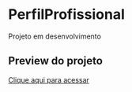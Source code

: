 # PerfilProfissional

Projeto em desenvolvimento

## Preview do projeto
[Clique aqui para acessar]([https://henriquegoldani.github.io/AluraBook](https://henriquegoldani.github.io/PerfilProfissional)/)

